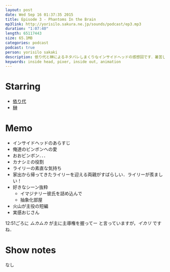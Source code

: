 ```yaml
---
layout: post
date: Wed Sep 16 01:37:35 2015
title: Episode 3 - Phantoms In the Brain
mp3link: http://yorisilo.sakura.ne.jp/sounds/podcast/ep3.mp3
duration: "1:07:40"
length: 65117443
size: 65.1MB
categories: podcast
podcast: true
person: yorisilo sakaki
description: 依り代と榊によるネタバレしまくりなインサイドヘッドの感想回です．暑苦しい！そして，長いです！
keywords: inside head, pixer, inside out, animation
---
```

# Starring
- [依り代](http://twitter.com/yorisilo)
- [榊](http://twitter.com/No_Yes_Hey)

# Memo

* インサイドヘッドのあらすじ
* 俺達のビンボンへの愛
* おおビンボン．．．
* カナシミの役割
* ライリーの素直な気持ち
* 家出から帰ってきたライリーを迎える両親がすばらしい．ライリーが羨ましい！
* 好きなシーン抜粋
  * イマジナリー彼氏を詰め込んで
  * 抽象化部屋
* 火山が主役の短編
* 実感おじさん

12:51ごろに *ムカムカ* が主に主導権を握ってー と言っていますが，*イカリ* ですね．


# Show notes
なし
